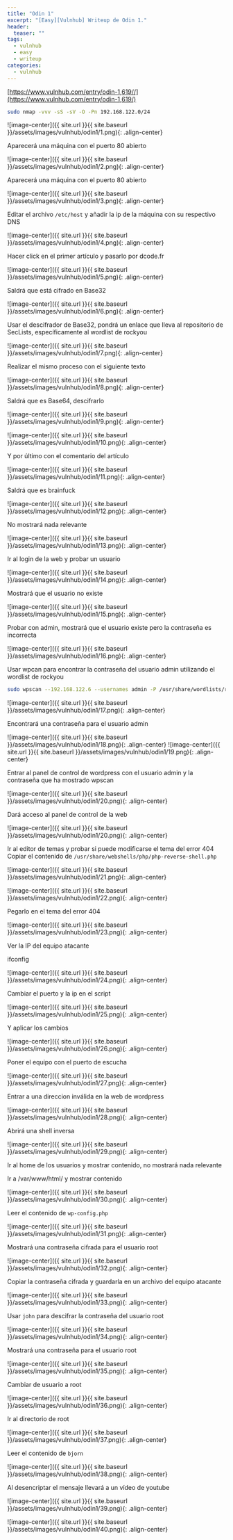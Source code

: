 ```yaml
---
title: "Odin 1"
excerpt: "[Easy][Vulnhub] Writeup de Odin 1."
header:
  teaser: ""
tags:
  - vulnhub
  - easy
  - writeup
categories:
  - vulnhub
---
```


[https://www.vulnhub.com/entry/odin-1,619//](https://www.vulnhub.com/entry/odin-1,619/)


```bash
sudo nmap -vvv -sS -sV -O -Pn 192.168.122.0/24
```

![image-center]({{ site.url }}{{ site.baseurl }}/assets/images/vulnhub/odin1/1.png){: .align-center}

Aparecerá una máquina con el puerto 80 abierto

![image-center]({{ site.url }}{{ site.baseurl }}/assets/images/vulnhub/odin1/2.png){: .align-center}

Aparecerá una máquina con el puerto 80 abierto

![image-center]({{ site.url }}{{ site.baseurl }}/assets/images/vulnhub/odin1/3.png){: .align-center}

Editar el archivo `/etc/host` y añadir la ip de la máquina con su respectivo DNS

![image-center]({{ site.url }}{{ site.baseurl }}/assets/images/vulnhub/odin1/4.png){: .align-center}

Hacer click en el primer artículo y pasarlo por dcode.fr

![image-center]({{ site.url }}{{ site.baseurl }}/assets/images/vulnhub/odin1/5.png){: .align-center}

Saldrá que está cifrado en Base32

![image-center]({{ site.url }}{{ site.baseurl }}/assets/images/vulnhub/odin1/6.png){: .align-center}

Usar el descifrador de Base32, pondrá un enlace que lleva al repositorio de SecLists, específicamente al wordlist de rockyou

![image-center]({{ site.url }}{{ site.baseurl }}/assets/images/vulnhub/odin1/7.png){: .align-center}

Realizar el mismo proceso con el siguiente texto

![image-center]({{ site.url }}{{ site.baseurl }}/assets/images/vulnhub/odin1/8.png){: .align-center}

Saldrá que es Base64, descifrarlo

![image-center]({{ site.url }}{{ site.baseurl }}/assets/images/vulnhub/odin1/9.png){: .align-center}

![image-center]({{ site.url }}{{ site.baseurl }}/assets/images/vulnhub/odin1/10.png){: .align-center}

Y por último con el comentario del artículo

![image-center]({{ site.url }}{{ site.baseurl }}/assets/images/vulnhub/odin1/11.png){: .align-center}

Saldrá que es brainfuck

![image-center]({{ site.url }}{{ site.baseurl }}/assets/images/vulnhub/odin1/12.png){: .align-center}

No mostrará nada relevante

![image-center]({{ site.url }}{{ site.baseurl }}/assets/images/vulnhub/odin1/13.png){: .align-center}

Ir al login de la web y probar un usuario

![image-center]({{ site.url }}{{ site.baseurl }}/assets/images/vulnhub/odin1/14.png){: .align-center}

Mostrará que el usuario no existe

![image-center]({{ site.url }}{{ site.baseurl }}/assets/images/vulnhub/odin1/15.png){: .align-center}

Probar con admin, mostrará que el usuario existe pero la contraseña es incorrecta

![image-center]({{ site.url }}{{ site.baseurl }}/assets/images/vulnhub/odin1/16.png){: .align-center}

Usar wpcan para encontrar la contraseña del usuario admin utilizando el wordlist de rockyou

```bash
sudo wpscan --192.168.122.6 --usernames admin -P /usr/share/wordlists/rockyou.txt
```

![image-center]({{ site.url }}{{ site.baseurl }}/assets/images/vulnhub/odin1/17.png){: .align-center}

Encontrará una contraseña para el usuario admin

![image-center]({{ site.url }}{{ site.baseurl }}/assets/images/vulnhub/odin1/18.png){: .align-center}
![image-center]({{ site.url }}{{ site.baseurl }}/assets/images/vulnhub/odin1/19.png){: .align-center}

Entrar al panel de control de wordpress con el usuario admin y la contraseña que ha mostrado wpscan

![image-center]({{ site.url }}{{ site.baseurl }}/assets/images/vulnhub/odin1/20.png){: .align-center}

Dará acceso al panel de control de la web

![image-center]({{ site.url }}{{ site.baseurl }}/assets/images/vulnhub/odin1/20.png){: .align-center}

Ir al editor de temas y probar si puede modificarse el tema del error 404
Copiar el contenido de `/usr/share/webshells/php/php-reverse-shell.php`

![image-center]({{ site.url }}{{ site.baseurl }}/assets/images/vulnhub/odin1/21.png){: .align-center}

![image-center]({{ site.url }}{{ site.baseurl }}/assets/images/vulnhub/odin1/22.png){: .align-center}

Pegarlo en el tema del error 404

![image-center]({{ site.url }}{{ site.baseurl }}/assets/images/vulnhub/odin1/23.png){: .align-center}

Ver la IP del equipo atacante

ifconfig

![image-center]({{ site.url }}{{ site.baseurl }}/assets/images/vulnhub/odin1/24.png){: .align-center}

Cambiar el puerto y la ip en el script

![image-center]({{ site.url }}{{ site.baseurl }}/assets/images/vulnhub/odin1/25.png){: .align-center}

Y aplicar los cambios

![image-center]({{ site.url }}{{ site.baseurl }}/assets/images/vulnhub/odin1/26.png){: .align-center}

Poner el equipo con el puerto de escucha

![image-center]({{ site.url }}{{ site.baseurl }}/assets/images/vulnhub/odin1/27.png){: .align-center}

Entrar a una direccion inválida en la web de wordpress

![image-center]({{ site.url }}{{ site.baseurl }}/assets/images/vulnhub/odin1/28.png){: .align-center}

Abrirá una shell inversa

![image-center]({{ site.url }}{{ site.baseurl }}/assets/images/vulnhub/odin1/29.png){: .align-center}

Ir al home de los usuarios y mostrar contenido, no mostrará nada relevante

Ir a /var/www/html/ y mostrar contenido

![image-center]({{ site.url }}{{ site.baseurl }}/assets/images/vulnhub/odin1/30.png){: .align-center}

Leer el contenido de `wp-config.php`

![image-center]({{ site.url }}{{ site.baseurl }}/assets/images/vulnhub/odin1/31.png){: .align-center}

Mostrará una contraseña cifrada para el usuario root

![image-center]({{ site.url }}{{ site.baseurl }}/assets/images/vulnhub/odin1/32.png){: .align-center}

Copiar la contraseña cifrada y guardarla en un archivo del equipo atacante

![image-center]({{ site.url }}{{ site.baseurl }}/assets/images/vulnhub/odin1/33.png){: .align-center}

Usar `john` para descifrar la contraseña del usuario root

![image-center]({{ site.url }}{{ site.baseurl }}/assets/images/vulnhub/odin1/34.png){: .align-center}

Mostrará una contraseña para el usuario root

![image-center]({{ site.url }}{{ site.baseurl }}/assets/images/vulnhub/odin1/35.png){: .align-center}

Cambiar de usuario a root

![image-center]({{ site.url }}{{ site.baseurl }}/assets/images/vulnhub/odin1/36.png){: .align-center}

Ir al directorio de root

![image-center]({{ site.url }}{{ site.baseurl }}/assets/images/vulnhub/odin1/37.png){: .align-center}

Leer el contenido de `bjorn`

![image-center]({{ site.url }}{{ site.baseurl }}/assets/images/vulnhub/odin1/38.png){: .align-center}

Al desencriptar el mensaje llevará a un vídeo de youtube

![image-center]({{ site.url }}{{ site.baseurl }}/assets/images/vulnhub/odin1/39.png){: .align-center}

![image-center]({{ site.url }}{{ site.baseurl }}/assets/images/vulnhub/odin1/40.png){: .align-center}
